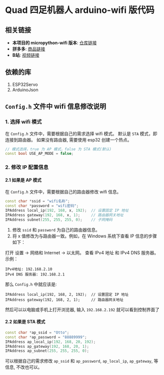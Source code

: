 # Quad 四足机器人 arduino-wifi 版代码

## 相关链接
- **本项目的 micropython-wifi 版本**: [仓库链接](https://github.com/AniPython/quad-mpy)
- **拼多多**: [商品链接](https://mobile.yangkeduo.com/goods2.html?goods_id=703833751916)
- **B站**: [视频链接](https://www.bilibili.com/video/BV1vePeepEV4/)

## 依赖的库
1. ESP32Servo  
2. ArduinoJson  

## `Config.h` 文件中 wifi 信息修改说明

### 1. 选择 wifi 模式
在 `Config.h` 文件中，需要根据自己的需求选择 wifi 模式。
默认是 `STA` 模式，即连接到路由器。
如果没有路由器, 需要使用 esp32 创建一个热点。
```C++
// 模式选择，true 为 AP 模式，false 为 STA 模式(默认)
const bool USE_AP_MODE = false;
```

### 2. 修改 IP 配置信息
#### 2.1 如果是 AP 模式
在 `Config.h` 文件中，需要根据自己的路由器修改 wifi 信息。
```C++
const char *ssid = "wifi名称";
const char *password = "wifi密码";
IPAddress local_ip(192, 168, x, 192);  // 设置固定 IP 地址
IPAddress gateway(192, 168, x, 1);     // 路由器网关地址
IPAddress subnet(255, 255, 255, 0);    // 子网掩码
```
1) 修改 `ssid` 和 `password` 为自己的路由器信息。  
2) 将 x 值修改为与路由器一致。例如，在 Windows 系统下查看 IP 信息的步骤如下：

打开 设置 -> 网络和 Internet -> 以太网。
查看 IPv4 地址 和 IPv4 DNS 服务器。
示例：
```
IPv4地址: 192.168.2.10
IPv4 DNS 服务器: 192.168.2.1
```
那么 `Config.h` 中就应该是:
```
IPAddress local_ip(192, 168, 2, 192);  // 设置固定 IP 地址
IPAddress gateway(192, 168, 2, 1);     // 路由器网关地址
```
然后可以以电脑或手机上打开浏览器, 输入 `192.168.2.192` 就可以看到控制界面了

#### 2.2 如果是 STA 模式
```C++
const char *ap_ssid = "Otto";
const char *ap_password = "88889999";
IPAddress ap_local_ip(192, 168, 20, 192);
IPAddress ap_gateway(192, 168, 20, 1);
IPAddress ap_subnet(255, 255, 255, 0);
```
可以根据自己的需求修改 `ap_ssid` 和 `ap_password`, `ap_local_ip`, `ap_gateway`, 等信息, 不改也可以。
